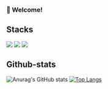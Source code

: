 <!-- info -->
### :wave: Welcome!


<!-- TASTEYOM -->
<div align="center">
  
</div>

Stacks
--
<img src="https://img.shields.io/badge/java-%23007396.svg?&style=for-the-badge&logo=java&logoColor=white" /> <img src="https://img.shields.io/badge/javascript-%23F7DF1E.svg?&style=for-the-badge&logo=javascript&logoColor=black" />
<img src="https://img.shields.io/badge/springboot-%6DB33F.svg?&style=for-the-badge&logo=springboot&logoColor=white">



Github-stats
--
![Anurag's GitHub stats](https://github-readme-stats.vercel.app/api?username=hee9005&show_icons=true&theme=radical)
[![Top Langs](https://github-readme-stats.vercel.app/api/top-langs/?username=hee9005&layout=compact)](https://github.com/hee9005/github-readme-stats)

